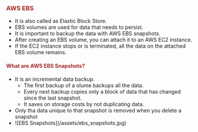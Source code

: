 <h3 style="color:brown;">AWS EBS</h3>

<ul>
<li> It is also called as Elastic Block Store.
<li> EBS volumes are used for data that needs to persist.
<li> It is important to backup the data with AWS EBS snapshots.
<li> After creating an EBS volume, you can attach it to an AWS EC2 instance.
<li> If the EC2 instance stops or is terminated, all the data on the attached EBS volume remains.
</ul>

<h4 style="color:brown;">What are AWS EBS Snapshots?</h4>
<ul>
<li> It is an incremental data backup.
<ul>
<li> The first backup of a olume backups all the data.
<li> Every next backup copies only a block of data that has changed since the last snapshot.
<li> It saves on storage costs by not duplicating data.
</ul>
<li> Only tha data unique to that snapshot is removed when you delete a snapshot
<li> ![EBS Snapshots](/assets/ebs_snapshots.jpg)

</ul>